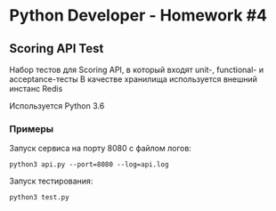 # Python Developer - Homework #4

## Scoring API Test

Набор тестов для Scoring API, в который входят unit-, functional- и acceptance-тесты
В качестве хранилища используется внешний инстанс Redis

Используется Python 3.6

### Примеры

Запуск сервиса на порту 8080 с файлом логов:

    python3 api.py --port=8080 --log=api.log

Запуск тестирования:

    python3 test.py


